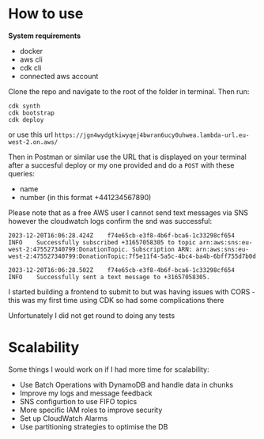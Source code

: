 # How to use

**System requirements**
- docker
- aws cli
- cdk cli
- connected aws account

Clone the repo and navigate to the root of the folder in terminal. Then run:

```
cdk synth
cdk bootstrap
cdk deploy
```

or use this url `https://jgn4wydgtkiwyqej4bwran6ucy0uhwea.lambda-url.eu-west-2.on.aws/`

Then in Postman or similar use the URL that is displayed on your terminal after a succesful deploy or my one provided and do a `POST` with these queries:
* name
* number (in this format +441234567890)

Please note that as a free AWS user I cannot send text messages via SNS however the cloudwatch logs confirm the snd was successful:

```
2023-12-20T16:06:28.424Z	f74e65cb-e3f8-4b6f-bca6-1c33298cf654	INFO	Successfully subscribed +31657058305 to topic arn:aws:sns:eu-west-2:475527340799:DonationTopic. Subscription ARN: arn:aws:sns:eu-west-2:475527340799:DonationTopic:7f5e11f4-5a5c-4bc4-ba4b-6bff755d7b0d
```

```
2023-12-20T16:06:28.502Z	f74e65cb-e3f8-4b6f-bca6-1c33298cf654	INFO	Successfully sent a text message to +31657058305.
```

I started building a frontend to submit to but was having issues with CORS - this was my first time using CDK so had some complications there

Unfortunately I did not get round to doing any tests

# Scalability

Some things I would work on if I had more time for scalability:

- Use Batch Operations with DynamoDB and handle data in chunks
- Improve my logs and message feedback
- SNS configurtion to use FIFO topics
- More specific IAM roles to improve security
- Set up CloudWatch Alarms
- Use partitioning strategies to optimise the DB
